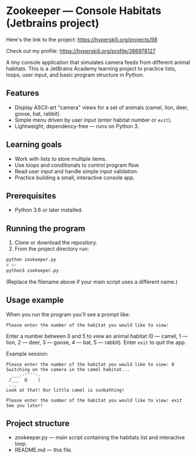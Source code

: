 # Zookeeper — Console Habitats (Jetbrains project)

Here's the link to the project: https://hyperskill.org/projects/98

Check out my profile: https://hyperskill.org/profile/386978127

A tiny console application that simulates camera feeds from different animal habitats. This is a JetBrains Academy learning project to practice lists, loops, user input, and basic program structure in Python.

## Features

- Display ASCII-art "camera" views for a set of animals (camel, lion, deer, goose, bat, rabbit).
- Simple menu driven by user input (enter habitat number or `exit`).
- Lightweight, dependency-free — runs on Python 3.

## Learning goals

- Work with lists to store multiple items.
- Use loops and conditionals to control program flow.
- Read user input and handle simple input validation.
- Practice building a small, interactive console app.

## Prerequisites

- Python 3.6 or later installed.

## Running the program

1. Clone or download the repository.
2. From the project directory run:

```bash
python zookeeper.py
# or
python3 zookeeper.py
```

(Replace the filename above if your main script uses a different name.)

## Usage example

When you run the program you'll see a prompt like:

```
Please enter the number of the habitat you would like to view:
```

Enter a number between 0 and 5 to view an animal habitat (0 — camel, 1 — lion, 2 — deer, 3 — goose, 4 — bat, 5 — rabbit). Enter `exit` to quit the app.

Example session:

```
Please enter the number of the habitat you would like to view: 0
Switching on the camera in the camel habitat...
  ___.-''''-.
 /___  @    |
 ...
Look at that! Our little camel is sunbathing!

Please enter the number of the habitat you would like to view: exit
See you later!
```

## Project structure

- zookeeper.py — main script containing the habitats list and interactive loop.
- README.md — this file.